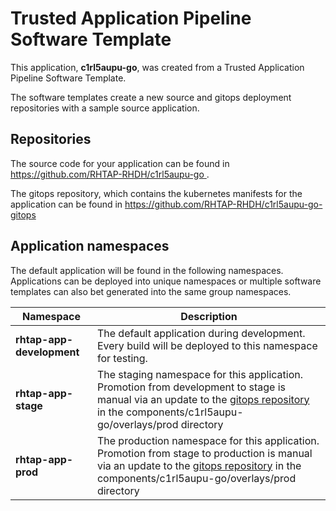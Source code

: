 # Trusted Application Pipeline Software Template

This application, **c1rl5aupu-go**, was created from a Trusted Application Pipeline Software Template.

The software templates create a new source and gitops deployment repositories with a sample source application. 

## Repositories

The source code for your application can be found in [https://github.com/RHTAP-RHDH/c1rl5aupu-go ](https://github.com/RHTAP-RHDH/c1rl5aupu-go ).
 
The gitops repository, which contains the kubernetes manifests for the application can be found in 
[https://github.com/RHTAP-RHDH/c1rl5aupu-go-gitops ](https://github.com/RHTAP-RHDH/c1rl5aupu-go-gitops ) 

## Application namespaces 

The default application will be found in the following namespaces. Applications can be deployed into unique namespaces or multiple software templates can also bet generated into the same group namespaces.  

|  Namespace   |  Description   |  
| -------- | -------- |   
| **rhtap-app-development** | The default application during development. Every build will be deployed to this namespace for testing. | 
| **rhtap-app-stage** | The staging namespace for this application. Promotion from development to stage is manual via an update to the [gitops repository](https://github.com/RHTAP-RHDH/c1rl5aupu-go-gitops ) in the components/c1rl5aupu-go/overlays/prod directory |  
| **rhtap-app-prod** | The production namespace for this application. Promotion from stage to production is manual via an update to the [gitops repository](https://github.com/RHTAP-RHDH/c1rl5aupu-go-gitops ) in the components/c1rl5aupu-go/overlays/prod directory | 